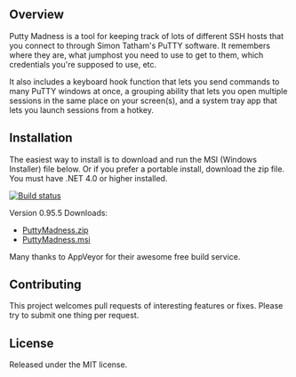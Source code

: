 ## Overview

Putty Madness is a tool for keeping track of lots of different SSH hosts that you connect to through Simon Tatham's PuTTY software. It remembers where they are, what jumphost you need to use to get to them, which credentials you're supposed to use, etc.

It also includes a keyboard hook function that lets you send commands to many PuTTY windows at once, a grouping ability that lets you open multiple sessions in the same place on your screen(s), and a system tray app that lets you launch sessions from a hotkey.

## Installation

The easiest way to install is to download and run the MSI (Windows Installer) file below. Or if you prefer a portable
install, download the zip file. You must have .NET 4.0 or higher installed.

[![Build status](https://ci.appveyor.com/api/projects/status/p37ty9a26fjl5q8w)](https://ci.appveyor.com/project/ghjm-machine/puttymadness)

Version 0.95.5 Downloads:
* [PuttyMadness.zip](https://ci.appveyor.com/api/buildjobs/bkx23fn69021lrec/artifacts/PuttyMadness.zip)
* [PuttyMadness.msi](https://ci.appveyor.com/api/buildjobs/bkx23fn69021lrec/artifacts/Setup/bin/Release/PuttyMadness.msi)

Many thanks to AppVeyor for their awesome free build service.

## Contributing

This project welcomes pull requests of interesting features or fixes. Please try to submit one thing per request.

## License

Released under the MIT license.
